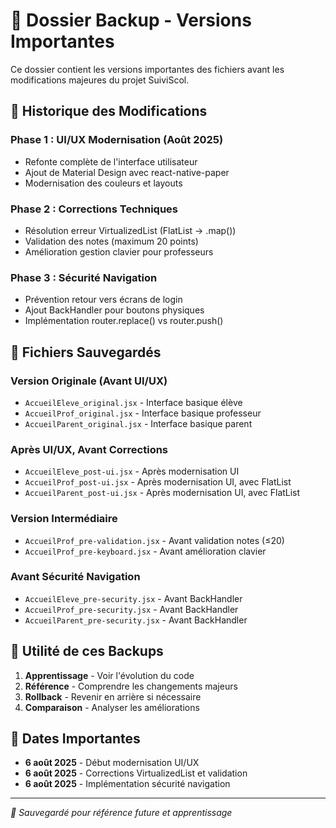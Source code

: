 # 📁 Dossier Backup - Versions Importantes

Ce dossier contient les versions importantes des fichiers avant les modifications majeures du projet SuiviScol.

## 📝 **Historique des Modifications**

### **Phase 1 : UI/UX Modernisation (Août 2025)**
- Refonte complète de l'interface utilisateur
- Ajout de Material Design avec react-native-paper
- Modernisation des couleurs et layouts

### **Phase 2 : Corrections Techniques**
- Résolution erreur VirtualizedList (FlatList → .map())
- Validation des notes (maximum 20 points)
- Amélioration gestion clavier pour professeurs

### **Phase 3 : Sécurité Navigation**
- Prévention retour vers écrans de login
- Ajout BackHandler pour boutons physiques
- Implémentation router.replace() vs router.push()

## 📂 **Fichiers Sauvegardés**

### **Version Originale (Avant UI/UX)**
- `AccueilEleve_original.jsx` - Interface basique élève
- `AccueilProf_original.jsx` - Interface basique professeur  
- `AccueilParent_original.jsx` - Interface basique parent

### **Après UI/UX, Avant Corrections**
- `AccueilEleve_post-ui.jsx` - Après modernisation UI
- `AccueilProf_post-ui.jsx` - Après modernisation UI, avec FlatList
- `AccueilParent_post-ui.jsx` - Après modernisation UI, avec FlatList

### **Version Intermédiaire**
- `AccueilProf_pre-validation.jsx` - Avant validation notes (≤20)
- `AccueilProf_pre-keyboard.jsx` - Avant amélioration clavier

### **Avant Sécurité Navigation**
- `AccueilEleve_pre-security.jsx` - Avant BackHandler
- `AccueilProf_pre-security.jsx` - Avant BackHandler
- `AccueilParent_pre-security.jsx` - Avant BackHandler

## 🎯 **Utilité de ces Backups**

1. **Apprentissage** - Voir l'évolution du code
2. **Référence** - Comprendre les changements majeurs
3. **Rollback** - Revenir en arrière si nécessaire
4. **Comparaison** - Analyser les améliorations

## 📅 **Dates Importantes**

- **6 août 2025** - Début modernisation UI/UX
- **6 août 2025** - Corrections VirtualizedList et validation
- **6 août 2025** - Implémentation sécurité navigation

---

*💾 Sauvegardé pour référence future et apprentissage*
